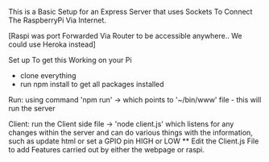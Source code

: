 This is a Basic Setup for an Express Server that uses Sockets
To Connect The RaspberryPi Via Internet.

[Raspi was port Forwarded Via Router to be accessible anywhere.. We could use Heroka instead]

Set up To get this Working on your Pi
  - clone everything
  - run npm install to get all packages installed
  
Run:
  using command 'npm run' -> which points to '~/bin/www' file
      - this will run the server
      
Client:
  run the Client side file -> 'node client.js' which listens for any changes within the server
                               and can do various things with the information, such as update html or set a GPIO pin HIGH or LOW
  ** Edit the Client.js File to add Features carried out by either the webpage or raspi.

